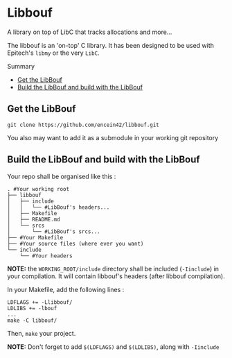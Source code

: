 # Libbouf
A library on top of LibC that tracks allocations and more...

The libbouf is an 'on-top' C library. It has been designed to be used with Epitech's `libmy` or the very `LibC`.

Summary
* [Get the LibBouf](#get-the-libbouf)
* [Build the LibBouf and build with the LibBouf](#build-the-libbouf-and-build-with-the-libbouf)



## Get the LibBouf

	git clone https://github.com/encein42/libbouf.git

You also may want to add it as a submodule in your working git repository



## Build the LibBouf and build with the LibBouf

Your repo shall be organised like this :

	. #Your working root
	├── libbouf
	│   ├── include
	│   │   └── #LibBouf's headers...
	│   ├── Makefile
	│   ├── README.md
	│   └── srcs
	│       └── #LibBouf's srcs...
	├── #Your Makefile
	├── #Your source files (where ever you want)
	└── include
	    └── #Your headers

**NOTE:** the `WORKING_ROOT/include` directory shall be included (`-Iinclude`) in your compilation. It will contain libbouf's headers (after libbouf compilation).

In your Makefile, add the following lines :

	LDFLAGS += -Llibbouf/
	LDLIBS += -lbouf
	...
	make -C libbouf/

Then, `make` your project.

**NOTE:** Don't forget to add `$(LDFLAGS)` and `$(LDLIBS)`, along with `-Iinclude`

